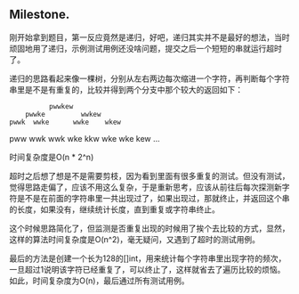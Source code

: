 Milestone.
--------------

刚开始拿到题目，第一反应竟然是递归，好吧，递归其实并不是最好的想法，当时顽固地用了递归，示例测试用例还没啥问题，提交之后一个短短的串就运行超时了。

递归的思路看起来像一棵树，分别从左右两边每次缩进一个字符，再判断每个字符串里是不是有重复的，比较并得到两个分支中那个较大的返回如下：

              pwwkew
        pwwke         wwkew
    pwwk  wwke      wwke    wkew
pww wwk wwk wke   kkw wke  wke kew
...

时间复杂度是O(n * 2^n)

超时之后想了想是不是需要剪枝，因为看到里面有很多重复的测试。但没有测试，觉得思路走偏了，应该不用这么复杂，于是重新思考，应该从前往后每次探测新字符是不是在前面的字符串里一共出现过了，如果出现过，那就终止，并返回这个串的长度，如果没有，继续统计长度，直到重复或字符串终止。

这个时候思路简化了，但监测是否重复出现的时候用了挨个去比较的方式，显然，这样的算法时间复杂度是O(n^2)，毫无疑问，又遇到了超时的测试用例。

最后的方法是创建一个长为128的[]int，用来统计每个字符串里出现字符的频次，一旦超过1说明该字符已经重复了，可以终止了，这样就省去了遍历比较的烦恼。如此，时间复杂度为O(n)，最后通过所有测试用例。



